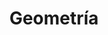 ﻿---
title: Geometría
type: docs
weight: 30
url: /es/python-net/geometry/
description: Artículos sobre 3D geometrías en Aspose.3D por Python via .NET.
---
